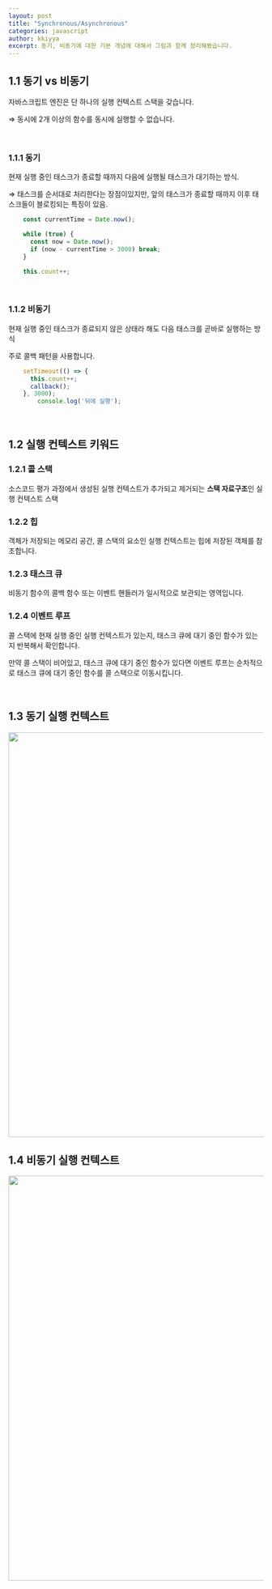 ```yaml
---
layout: post
title: "Synchronous/Asynchronous"
categories: javascript
author: kkiyya
excerpt: 동기, 비동기에 대한 기본 개념에 대해서 그림과 함께 정리해봤습니다. 
---
```


## 1.1 동기 vs 비동기

자바스크립트 엔진은 단 하나의 실행 컨텍스트 스택을 갖습니다. 

⇒ 동시에 2개 이상의 함수를 동시에 실행할 수 없습니다.

<br/>

### 1.1.1 동기

현재 실행 중인 태스크가 종료할 때까지 다음에 실행될 태스크가 대기하는 방식.

⇒ 태스크를 순서대로 처리한다는 장점이있지만, 앞의 태스크가 종료할 때까지 이후 태스크들이 블로킹되는 특징이 있음.


```javascript
    const currentTime = Date.now();

    while (true) {
      const now = Date.now();
      if (now - currentTime > 3000) break;
    }

    this.count++;
``` 

<br/>

### 1.1.2 비동기

현재 실행 중인 태스크가 종료되지 않은 상태라 해도 다음 태스크를 곧바로 실행하는 방식

주로 콜백 패턴을 사용합니다.

```javascript
    setTimeout(() => {
      this.count++;
      callback();
    }, 3000);
		console.log('뒤에 실행');
``` 

<br/>

## 1.2 실행 컨텍스트 키워드

### 1.2.1 콜 스택

소스코드 평가 과정에서 생성된 실행 컨텍스트가 추가되고 제거되는 **스택 자료구조**인 실행 컨텍스트 스택

### 1.2.2 힙

객체가 저장되는 메모리 공간, 콜 스택의 요소인 실행 컨텍스트는 힙에 저장된 객체를 참조합니다. 


### 1.2.3 태스크 큐

비동기 함수의 콜백 함수 또는 이벤트 핸들러가 일시적으로 보관되는 영역입니다. 


### 1.2.4 이벤트 루프

콜 스택에 현재 실행 중인 실행 컨텍스트가 있는지, 태스크 큐에 대기 중인 함수가 있는지 반복해서 확인합니다. 

만약 콜 스택이 비어있고, 태스크 큐에 대기 중인 함수가 있다면 이벤트 루프는 순차적으로 태스크 큐에 대기 중인 함수를 콜 스택으로 이동시킵니다.


<br/>

## 1.3 동기 실행 컨텍스트
<img src="https://github.com/codelyst-blog/codelyst-blog.github.io/assets/55094745/41731cf5-4072-4c13-9da7-81c63efacf83" width="800"/>

<br/>

## 1.4 비동기 실행 컨텍스트
<img src="https://github.com/codelyst-blog/codelyst-blog.github.io/assets/55094745/19feea9b-3300-449b-956e-2a7cd1903f2f" width="800"/>

